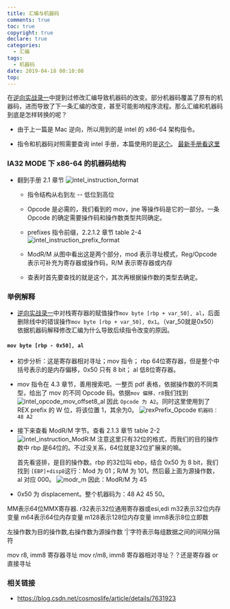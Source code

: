 ```yaml
---
title: 汇编与机器码
comments: true
toc: true
copyright: true
declare: true
categories:
  - 汇编
tags:
  - 机器码
date: 2019-04-18 00:10:08
top:
---
```


在[逆向实战录一](http://roastduck.xyz/article/%E9%80%86%E5%90%91%E5%AE%9E%E6%88%98%E5%BD%95%E4%B8%80.html)中提到过修改汇编导致机器码的改变。部分机器码覆盖了原有的机器码，进而导致了下一条汇编的改变，甚至可能影响程序流程。那么汇编和机器码到底是怎样转换的呢？
<!--more-->

* 由于上一篇是 Mac 逆向，所以用到的是 intel 的 x86-64 架构指令。

* 指令和机器码对照需要查询 intel 手册，本篇使用的是[这个](https://software.intel.com/en-us/download/intel-64-and-ia-32-architectures-sdm-combined-volumes-2a-2b-2c-and-2d-instruction-set-reference-a-z)。 [最新手册看这里](https://software.intel.com/en-us/articles/intel-sdm)

### IA32 MODE 下 x86-64 的机器码结构

* 翻到手册 2.1 章节
    ![intel_instruction_format](media/intel_instruction_format.jpg)
    * 指令结构从右到左 -- 低位到高位
    * Opcode 是必需的，我们看到的 mov，jne 等操作码是它的一部分。一条 Opcode 的确定需要操作码和操作数类型共同确定。
    * prefixes 指令前缀，2.2.1.2 章节 table 2-4 
        ![intel_instruction_prefix_format](media/intel_instruction_prefix_format.jpg)
    * ModR/M 从图中看出这是两个部分，mod 表示寻址模式，Reg/Opcode 表示可补充为寄存器或操作码，R/M  表示寄存器或内存
    
    * 查表时首先要查找的就是这个，其次再根据操作数的类型去确定。

### 举例解释
* [逆向实战录一](http://roastduck.xyz/article/%E9%80%86%E5%90%91%E5%AE%9E%E6%88%98%E5%BD%95%E4%B8%80.html)中对栈寄存器的赋值操作`mov byte [rbp + var_50], al`，后面删除线中的错误操作`mov byte [rbp + var_50], 0x1`。（var_50就是0x50）依据机器码解释修改汇编为什么导致后续指令改变的原因。

#### `mov byte [rbp - 0x50], al`
* 初步分析：这是寄存器相对寻址；mov 指令； rbp 64位寄存器，但是整个中括号表示的是内存偏移，0x50 只有 8 bit； al 低8位寄存器。
* mov 指令在 4.3 章节，善用搜索吧。一整页 pdf 表格，依据操作数的不同类型，给出了 mov 的不同 Opcode 码。依据`mov 偏移，r8`我们找到
    ![intel_opcode_mov_offset8_al](media/intel_opcode_mov_offset8_al.jpg)
    因此 `Opcode 为 A2`。同时这里使用到了 REX prefix 的 W 位，将该位置 1，其余为0。
    ![rexPrefix_Opcode](media/rexPrefix_Opcode.jpg)
    `机器码：48 A2`
* 接下来查看 ModR/M 字节。查看 2.1.3 章节  table 2-2
    ![intel_instruction_ModR:M](media/intel_instruction_ModR:M.jpg)
    注意这里只有32位的格式，而我们的目的操作数中 rbp 是64位的。不过没关系，64位就是32位扩展来的嘛。
    
    首先看竖排，是目的操作数。rbp 的32位叫 ebp，结合 0x50 为 8 bit，我们找到 `[EBP]+disp8`这行：Mod 为 01；R/M 为 101。然后最上面为源操作数，al 对应 000。
    ![modr_m](media/modr_m.jpg)
    因此：ModR/M 为 45
* 0x50 为 displacement。整个机器码为：48 A2 45 50。
    

MM表示64位MMX寄存器.
r32表示32位通用寄存器或esi,edi
m32表示32位内存变量
m64表示64位内存变量
m128表示128位内存变量
imm8表示8位立即数

左操作数为目的操作数,右操作数为源操作数
'|'字符表示每组数据之间的间隔分隔符


mov r8, imm8   寄存器寻址
mov r/m8, imm8 寄存器相对寻址？？还是寄存器 or 直接寻址


### 相关链接
* https://blog.csdn.net/cosmoslife/article/details/7631923
